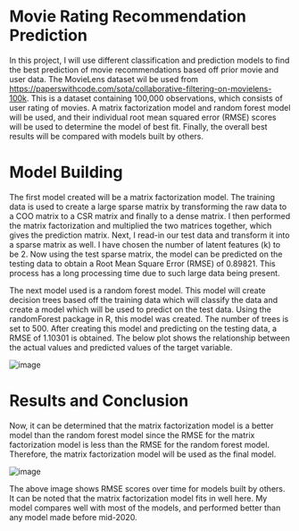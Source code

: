 # Movie Rating Recommendation Prediction

In this project, I will use different classification and prediction models to find the best prediction of movie
recommendations based off prior movie and user data. The MovieLens dataset wil be used from https://paperswithcode.com/sota/collaborative-filtering-on-movielens-100k. This is a dataset containing 100,000 observations,
which consists of user rating of movies. A matrix factorization
model and random forest model will be used, and their individual
root mean squared error (RMSE) scores will be used to determine
the model of best fit. Finally, the overall best results will be
compared with models built by others.

# Model Building
The first model created will be a matrix factorization
model. The training data is used to create a large sparse matrix by transforming the raw data to a
COO matrix to a CSR matrix and finally to a dense matrix. I
then performed the matrix factorization and multiplied the two
matrices together, which gives the prediction matrix. Next,
I read-in our test data and transform it into a sparse matrix as
well. I have chosen the number of latent features (k) to be 2.
Now using the test sparse matrix, the model can be predicted on the testing data to
obtain a Root Mean Square Error (RMSE) of 0.89821. This process has a long processing
time due to such large data being present.

The next model used is a random forest model. This
model will create decision trees based off the training data
which will classify the data and create a model which will be used to
predict on the test data. Using the randomForest package in R,
this model was created. The number of trees is set to 500. After creating this model and
predicting on the testing data, a RMSE of 1.10301 is obtained.
The below plot shows the relationship between the actual values
and predicted values of the target variable.

![image](https://user-images.githubusercontent.com/50085554/236968702-a8bd272c-b1c8-41ea-8ccb-66c89fccb898.png)

# Results and Conclusion

Now, it can be determined that the matrix factorization model is a
better model than the random forest model since the RMSE for
the matrix factorization model is less than the RMSE for the
random forest model. Therefore, the matrix factorization model will be used as the final model. 

![image](https://user-images.githubusercontent.com/50085554/236968973-5fda4269-bd69-4040-82e9-f7eef71aa9cf.png)

The above image shows RMSE scores over time for models
built by others. It can be noted that the matrix factorization model fits
in well here. My model compares well with most of the models, and performed better than any
model made before mid-2020.

